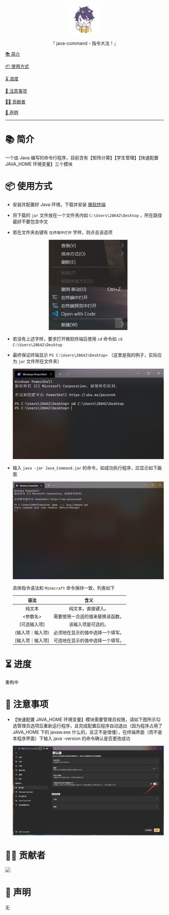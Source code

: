 <div align="center">
  <img id="java-command" width="96" alt="java-command" src=".github/icon.svg">
  <p>『 java-command - 指令大法！』</p>
</div>

[📚 简介](#-简介)

[📦 使用方式](#-使用方式)

[⏳ 进度](#-进度)

[📌 注意事项](#-注意事项)

[🧑‍💻 贡献者](#-贡献者)

[🔦 声明](#-声明)

---

# 📚 简介

一个由 Java 编写的命令行程序，目前含有【矩阵计算】【学生管理】【快速配置 JAVA_HOME 环境变量】三个模块

# 📦 使用方式

- 安装并配置好 Java 环境，下载并安装 [微软终端](https://github.com/microsoft/terminal)
- 将下载的 `jar` 文件放在一个文件夹内如 `C:\Users\28642\Desktop` ，所在路径最好不要包含中文
- 若在文件夹右键有 `在终端中打开` 字样，则点击该选项

  <center><img alt="" src="/.github/1.png"></center>

- 若没有上述字样，要求打开微软终端后使用 `cd` 命令如 `cd C:\Users\28642\Desktop`
- 最终保证终端显示 `PS C:\Users\28642\Desktop>` （这里是我的例子，实际应为 `jar` 文件所在文件夹）

  <center><img alt="" src="/.github/2.png"></center>

- 输入 `java -jar Java_Command.jar` 的命令，如成功执行程序，应显示如下画面

  <center><img alt="" src="/.github/3.png"></center>

  具体指令语法和 `Minecraft` 命令保持一致，列表如下

  |       语法       |               含义               |
  | :--------------: | :------------------------------: |
  |      纯文本      |        纯文本，直接键入。        |
  |     <参数名>     | 需要使用一合适的值来替换该函数。 |
  |   [可选输入项]   |        该输入项是可选的。        |
  | (输入项｜输入项) | 必须地在显示的值中选择一个填写。 |
  | [输入项｜输入项] | 可选地在显示的值中选择一个填写。 |

# ⏳ 进度

重构中

# 📌 注意事项

- 【快速配置 JAVA_HOME 环境变量】模块需要管理员权限，请如下图所示勾选管理员选项后重新运行程序，且完成配置后程序自动退出（因为程序占用了 JAVA_HOME 下的 javaw.exe 什么的，反正不是很懂），在终端界面（而不是本程序界面）下输入 java -version 的命令确认是否更改成功

  <center><img alt="" src="/.github/4.png"></center>

# 🧑‍💻 贡献者

<a href="https://github.com/Cierra-Runis/java-command/graphs/contributors">
  <img src="https://contrib.rocks/image?repo=Cierra-Runis/java-command" />
</a>

# 🔦 声明

无
